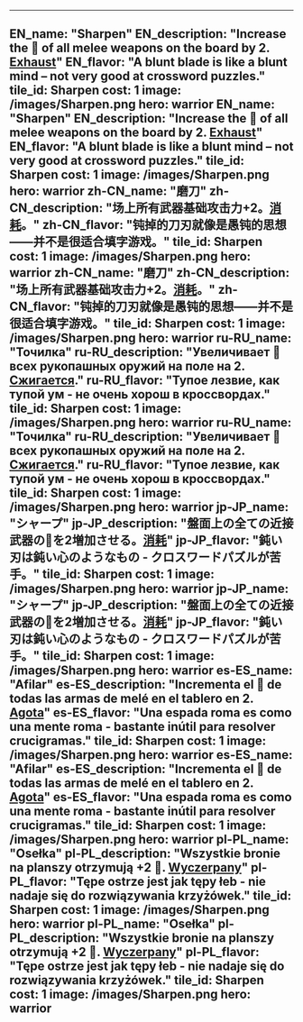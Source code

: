 ---

EN_name: "Sharpen"
EN_description: "Increase the 🔸 of all melee weapons on the board by 2. <u>Exhaust</u>"
EN_flavor: "A blunt blade is like a blunt mind – not very good at crossword puzzles."
tile_id: Sharpen
cost: 1
image: /images/Sharpen.png
hero: warrior
EN_name: "Sharpen"
EN_description: "Increase the 🔸 of all melee weapons on the board by 2. <u>Exhaust</u>"
EN_flavor: "A blunt blade is like a blunt mind – not very good at crossword puzzles."
tile_id: Sharpen
cost: 1
image: /images/Sharpen.png
hero: warrior
zh-CN_name: "磨刀"
zh-CN_description: "场上所有武器基础攻击力+2。<u>消耗</u>。"
zh-CN_flavor: "钝掉的刀刃就像是愚钝的思想——并不是很适合填字游戏。"
tile_id: Sharpen
cost: 1
image: /images/Sharpen.png
hero: warrior
zh-CN_name: "磨刀"
zh-CN_description: "场上所有武器基础攻击力+2。<u>消耗</u>。"
zh-CN_flavor: "钝掉的刀刃就像是愚钝的思想——并不是很适合填字游戏。"
tile_id: Sharpen
cost: 1
image: /images/Sharpen.png
hero: warrior
ru-RU_name: "Точилка"
ru-RU_description: "Увеличивает 🔸 всех рукопашных оружий на поле на 2. <u>Сжигается</u>."
ru-RU_flavor: "Тупое лезвие, как тупой ум - не очень хорош в кроссвордах."
tile_id: Sharpen
cost: 1
image: /images/Sharpen.png
hero: warrior
ru-RU_name: "Точилка"
ru-RU_description: "Увеличивает 🔸 всех рукопашных оружий на поле на 2. <u>Сжигается</u>."
ru-RU_flavor: "Тупое лезвие, как тупой ум - не очень хорош в кроссвордах."
tile_id: Sharpen
cost: 1
image: /images/Sharpen.png
hero: warrior
jp-JP_name: "シャープ"
jp-JP_description: "盤面上の全ての近接武器の🔸を2増加させる。<u>消耗</u>"
jp-JP_flavor: "鈍い刃は鈍い心のようなもの - クロスワードパズルが苦手。"
tile_id: Sharpen
cost: 1
image: /images/Sharpen.png
hero: warrior
jp-JP_name: "シャープ"
jp-JP_description: "盤面上の全ての近接武器の🔸を2増加させる。<u>消耗</u>"
jp-JP_flavor: "鈍い刃は鈍い心のようなもの - クロスワードパズルが苦手。"
tile_id: Sharpen
cost: 1
image: /images/Sharpen.png
hero: warrior
es-ES_name: "Afilar"
es-ES_description: "Incrementa el 🔸 de todas las armas de melé en el tablero en 2. <u>Agota</u>"
es-ES_flavor: "Una espada roma es como una mente roma - bastante inútil para resolver crucigramas."
tile_id: Sharpen
cost: 1
image: /images/Sharpen.png
hero: warrior
es-ES_name: "Afilar"
es-ES_description: "Incrementa el 🔸 de todas las armas de melé en el tablero en 2. <u>Agota</u>"
es-ES_flavor: "Una espada roma es como una mente roma - bastante inútil para resolver crucigramas."
tile_id: Sharpen
cost: 1
image: /images/Sharpen.png
hero: warrior
pl-PL_name: "Osełka"
pl-PL_description: "Wszystkie bronie na planszy otrzymują +2 🔸. <u>Wyczerpany</u>"
pl-PL_flavor: "Tępe ostrze jest jak tępy łeb - nie nadaje się do rozwiązywania krzyżówek."
tile_id: Sharpen
cost: 1
image: /images/Sharpen.png
hero: warrior
pl-PL_name: "Osełka"
pl-PL_description: "Wszystkie bronie na planszy otrzymują +2 🔸. <u>Wyczerpany</u>"
pl-PL_flavor: "Tępe ostrze jest jak tępy łeb - nie nadaje się do rozwiązywania krzyżówek."
tile_id: Sharpen
cost: 1
image: /images/Sharpen.png
hero: warrior
---